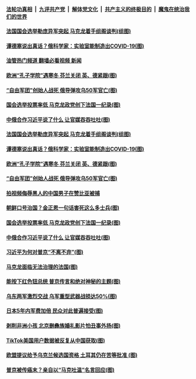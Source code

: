 ####  [法轮功真相](../../../../basic/blob/master/README.md?t=06211931) &nbsp;|&nbsp; [九评共产党](../../../../9ping.md/blob/master/README.md?t=06211931) &nbsp;|&nbsp; [解体党文化](../../../../jtdwh.md/blob/master/README.md?t=06211931)  &nbsp;|&nbsp; [共产主义的终极目的](../../../../gczydzjmd.md/blob/master/README.md?t=06211931) &nbsp;|&nbsp; [魔鬼在统治我们的世界](../../../../mgztzwmdsj.md/blob/master/README.md?t=06211931) 

#### [法国国会选举勒庞异军突起 马克龙着手组阁谈判(组图)](../pages/p9/1009750.md?t=06211931) 

#### [谭德塞说出真话？俄科学家：实验室能制造出COVID-19(图)](../pages/p9/1009737.md?t=06211931) 

#### [油管热门频道 翻墙必看视频 新闻](http://45.76.130.85:81/youtube.html?06211931)

#### [欧洲“孔子学院”遇寒冬 芬兰关闭 英、德紧跟(图)](../pages/p9/1009706.md?t=06211931) 

#### [“自由军团”创始人战死 俄导弹攻乌50军官亡(图)](../pages/p9/1009667.md?t=06211931) 

#### [国会选举投票率低 马克龙政党创下法国一纪录(图)](../pages/p9/1009648.md?t=06211931) 

#### [中俄合作习近平说了什么 让官媒吞吞吐吐(图)](../pages/p9/1009586.md?t=06211931) 

#### [法国国会选举勒庞异军突起 马克龙着手组阁谈判(组图)](../pages/p9/1009750.md?t=06211931) 

#### [谭德塞说出真话？俄科学家：实验室能制造出COVID-19(图)](../pages/p9/1009737.md?t=06211931) 

#### [欧洲“孔子学院”遇寒冬 芬兰关闭 英、德紧跟(图)](../pages/p9/1009706.md?t=06211931) 

#### [“自由军团”创始人战死 俄导弹攻乌50军官亡(图)](../pages/p9/1009667.md?t=06211931) 

#### [拍视频侮辱黑人的中国男子在赞比亚被捕](../pages/p9/1009720.md?t=06211931) 

#### [朝鲜口号治国？金正恩一句话害死这么多士兵(图)](../pages/p9/1009649.md?t=06211931) 


#### [国会选举投票率低 马克龙政党创下法国一纪录(图)](../pages/p9/1009648.md?t=06211931) 

#### [中俄合作习近平说了什么 让官媒吞吞吐吐(图)](../pages/p9/1009586.md?t=06211931) 

#### [习近平为何对普京“不离不弃”(图)](../pages/p9/1009619.md?t=06211931) 

#### [马克龙面临无法治理的法国(图)](../pages/p9/1009618.md?t=06211931) 

#### [能按下红色钮总统 普京传言和绝对神秘的主题(图)](../pages/p9/1009581.md?t=06211931) 


#### [乌东两军激烈交战 乌军重型武器战损达50%(图)](../pages/p9/1009563.md?t=06211931) 

#### [日本5年内军费加倍 民众对此普遍接受(图)](../pages/p9/1009497.md?t=06211931) 

#### [剥削非洲小孩 北京删彝族婚礼影片怕丑事外扬(图)](../pages/p9/1009521.md?t=06211931) 

#### [TikTok美国用户数据被反复从中国获取(图)](../pages/p9/1009559.md?t=06211931) 

#### [欧盟提议给予乌克兰候选国资格 土耳其仍在苦等批准 (图)](../pages/p9/1009527.md?t=06211931) 


#### [普京被传癌末？亲自以“马克吐温”名言回应(图)](../pages/p9/1009504.md?t=06211931) 

<img src='http://gfw-breaker.win/goodnews/indexes/p9.md' width='0px' height='0px'/>
